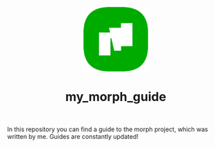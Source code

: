 <div align=center>
  <img src="https://github.com/TempGROX/TempGROX/blob/main/src/photos/rounded-in-photoretrica%20(2).png" width="150">
</div>

<h1 align=center>my_morph_guide</h1>
<br>

In this repository you can find a guide to the morph project, which was written by me. Guides are constantly updated!
